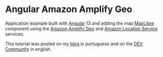 # Angular Amazon Amplify Geo


Application example built with [Angular](https://angular.io/) 13 and adding the map [MapLibre](https://maplibre.org/) component using the [Amazon Amplify Geo](https://docs.amplify.aws/lib/geo/getting-started/q/platform/js/) and [Amazon Location Service](https://aws.amazon.com/location/) services.

This tutorial was posted on my [blog]() in portuguese and on the [DEV Community]() in english.
